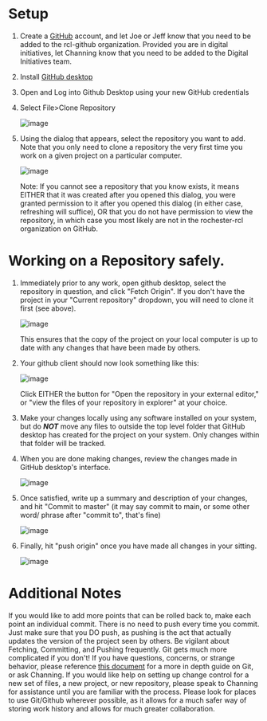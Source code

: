 # Setup
1. Create a [GitHub](https://github.com/) account, and let Joe or Jeff know that you need to be added to the rcl-github organization. Provided you are in digital initiatives, let Channing know that you need to be added to the Digital Initiatives team.
2. Install [GitHub desktop](https://central.github.com/deployments/desktop/desktop/latest/win32?format=msi)
3. Open and Log into Github Desktop using your new GitHub credentials
4. Select File>Clone Repository
 
    ![image](https://github.com/rochester-rcl/rcl-git-guide/assets/24469058/892278b1-1153-46ac-bf68-6e192585fce7)

5. Using the dialog that appears, select the repository you want to add. Note that you only need to clone a repository the very first time you work on a given project on a particular computer.

    ![image](https://github.com/rochester-rcl/rcl-git-guide/assets/24469058/8aeca2c6-dfee-4c9e-a232-b535e430268b)

    Note: If you cannot see a repository that you know exists, it means EITHER that it was created after you opened this dialog, you were granted permission to it after you opened this dialog (in either case, refreshing will suffice), OR that you do not have permission to view the repository, in which case you most likely are not in the rochester-rcl organization on GitHub.
# Working on a Repository safely.
1. Immediately prior to any work, open github desktop, select the repository in question, and click "Fetch Origin". If you don't have the project in your "Current repository" dropdown, you will need to clone it first (see above).

    ![image](https://github.com/rochester-rcl/rcl-git-guide/assets/24469058/6508f66b-77ac-441e-8290-b224a36cab89)
   
    This ensures that the copy of the project on your local computer is up to date with any changes that have been made by others.
2. Your github client should now look something like this: 

    ![image](https://github.com/rochester-rcl/rcl-git-guide/assets/24469058/03bec171-5c9c-4a40-863e-55dbce5ab4b8)

   Click EITHER the button for "Open the repository in your external editor," or "view the files of your repository in explorer" at your choice. 
3. Make your changes locally using any software installed on your system, but do ***NOT*** move any files to outside the top level folder that GitHub desktop has created for the project on your system. Only changes within that folder will be tracked. 
4. When you are done making changes, review the changes made in GitHub desktop's interface. 

    ![image](https://github.com/rochester-rcl/rcl-git-guide/assets/24469058/e4fdda78-e540-41e7-aa00-ede52e1a4692)

5. Once satisfied, write up a summary and description of your changes, and hit "Commit to master" (it may say commit to main, or some other word/ phrase after "commit to", that's fine)

    ![image](https://github.com/rochester-rcl/rcl-git-guide/assets/24469058/6c339ac0-21cf-4e06-a298-93e70e7f8f33)

6. Finally, hit "push origin" once you have made all changes in your sitting.

    ![image](https://github.com/rochester-rcl/rcl-git-guide/assets/24469058/8d93a118-201b-4993-a415-ed1100570807)

# Additional Notes
If you would like to add more points that can be rolled back to, make each point an individual commit. There is no need to push every time you commit. Just make sure that you DO push, as pushing is the act that actually updates the version of the project seen by others.
Be vigilant about Fetching, Committing, and Pushing frequently. Git gets much more complicated if you don't!
If you have questions, concerns, or strange behavior, please reference [this document](https://github.com/rochester-rcl/rcl-git-guide/tree/main) for a more in depth guide on Git, or ask Channing.
If you would like help on setting up change control for a new set of files, a new project, or new repository, please speak to Channing for assistance until you are familiar with the process.
Please look for places to use Git/Github wherever possible, as it allows for a much safer way of storing work history and allows for much greater collaboration.
